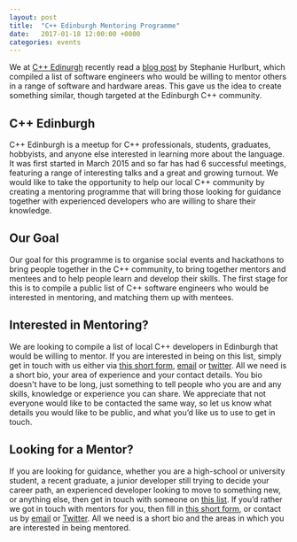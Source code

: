```yaml
---
layout: post
title:  "C++ Edinburgh Mentoring Programme"
date:   2017-01-18 12:00:00 +0000
categories: events
---
```


We at [C++ Edinurgh][cpp-edinburgh-website] recently read a [blog post][stephanie-blog] by Stephanie Hurlburt, which compiled a list of software engineers who would be willing to mentor others in a range of software and hardware areas. This gave us the idea to create something similar, though targeted at the Edinburgh C\+\+ community.

## C++ Edinburgh

C\+\+ Edinburgh is a meetup for C\+\+ professionals, students, graduates, hobbyists, and anyone else interested in learning more about the language. It was first started in March 2015 and so far has had 6 successful meetings, featuring a range of interesting talks and a great and growing turnout. We would like to take the opportunity to help our local C\+\+ community by creating a mentoring programme that will bring those looking for guidance together with experienced developers who are willing to share their knowledge.

## Our Goal

Our goal for this programme is to organise social events and hackathons to bring people together in the C\+\+ community, to bring together mentors and mentees and to help people learn and develop their skills. The first stage for this is to compile a public list of C\+\+ software engineers who would be interested in mentoring, and matching them up with mentees.

## Interested in Mentoring?

We are looking to compile a list of local C\+\+ developers in Edinburgh that would be willing to mentor. If you are interested in being on this list, simply get in touch with us either via [this short form][mentor-form], [email][edi-email] or [twitter][edi-twitter]. All we need is a short bio, your area of experience and your contact details. You bio doesn't have to be long, just something to tell people who you are and any skills, knowledge or experience you can share. We appreciate that not everyone would like to be contacted the same way, so let us know what details you would like to be public, and what you’d like us to use to get in touch.

## Looking for a Mentor?

If you are looking for guidance, whether you are a high-school or university student, a recent graduate, a junior developer still trying to decide your career path, an experienced developer looking to move to something new, or anything else, then get in touch with someone on [this list][mentor-list]. If you’d rather we got in touch with mentors for you, then fill in [this short form][mentee-form], or contact us by [email][edi-email] or [Twitter][edi-twitter]. All we need is a short bio and the areas in which you are interested in being mentored.

[cpp-edinburgh-website]: http://cppedinburgh.uk/
[stephanie-blog]: http://stephaniehurlburt.com/blog/2016/11/14/list-of-engineers-willing-to-mentor-you
[edi-email]: mailto:cppedinburgh@gmail.com
[edi-twitter]: https://twitter.com/cppedinburgh
[mentor-list]: http://cppedinburgh.uk/mentorships.html
[mentor-form]: https://cppedinburgh.typeform.com/to/YCAPwf
[mentee-form]: https://cppedinburgh.typeform.com/to/riF7zb
